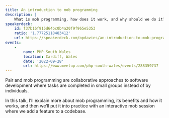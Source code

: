 ```yaml
---
title: An introduction to mob programming
description: |
    What is mob programming, how does it work, and why should we do it?
speakerdeck:
    id: f37b16f915d64bc0b4a20f9f965e5353
    ratio: '1.77725118483412'
    url: https://speakerdeck.com/opdavies/an-introduction-to-mob-programming
events:
    -
        name: PHP South Wales
        location: Cardiff, Wales
        date: '2022-09-28'
        url: https://www.meetup.com/php-south-wales/events/288359737
---
```


Pair and mob programming are collaborative approaches to software development where tasks are completed in small groups instead of by individuals.

In this talk, I’ll explain more about mob programming, its benefits and how it works, and then we’ll put it into practice with an interactive mob session where we add a feature to a codebase.
